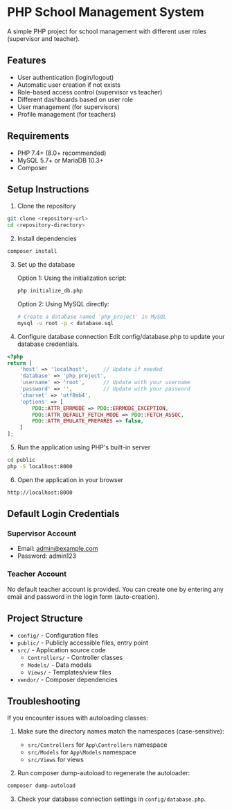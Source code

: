 # PHP School Management System

A simple PHP project for school management with different user roles (supervisor and teacher).

## Features

- User authentication (login/logout)
- Automatic user creation if not exists
- Role-based access control (supervisor vs teacher)
- Different dashboards based on user role
- User management (for supervisors)
- Profile management (for teachers)

## Requirements

- PHP 7.4+ (8.0+ recommended)
- MySQL 5.7+ or MariaDB 10.3+
- Composer

## Setup Instructions

1. Clone the repository
```bash
git clone <repository-url>
cd <repository-directory>
```

2. Install dependencies
```bash
composer install
```

3. Set up the database
   
   Option 1: Using the initialization script:
   ```bash
   php initialize_db.php
   ```
   
   Option 2: Using MySQL directly:
   ```bash
   # Create a database named 'php_project' in MySQL
   mysql -u root -p < database.sql
   ```

4. Configure database connection
Edit config/database.php to update your database credentials.

```php
<?php
return [
    'host' => 'localhost',     // Update if needed
    'database' => 'php_project',
    'username' => 'root',      // Update with your username
    'password' => '',          // Update with your password
    'charset' => 'utf8mb4',
    'options' => [
        PDO::ATTR_ERRMODE => PDO::ERRMODE_EXCEPTION,
        PDO::ATTR_DEFAULT_FETCH_MODE => PDO::FETCH_ASSOC,
        PDO::ATTR_EMULATE_PREPARES => false,
    ]
];
```

5. Run the application using PHP's built-in server
```bash
cd public
php -S localhost:8000
```

6. Open the application in your browser
```
http://localhost:8000
```

## Default Login Credentials

### Supervisor Account
- Email: admin@example.com
- Password: admin123

### Teacher Account
No default teacher account is provided. You can create one by entering any email and password in the login form (auto-creation).

## Project Structure

- `config/` - Configuration files
- `public/` - Publicly accessible files, entry point
- `src/` - Application source code
  - `Controllers/` - Controller classes
  - `Models/` - Data models
  - `Views/` - Templates/view files
- `vendor/` - Composer dependencies

## Troubleshooting

If you encounter issues with autoloading classes:

1. Make sure the directory names match the namespaces (case-sensitive):
   - `src/Controllers` for `App\Controllers` namespace
   - `src/Models` for `App\Models` namespace
   - `src/Views` for views

2. Run composer dump-autoload to regenerate the autoloader:
```bash
composer dump-autoload
```

3. Check your database connection settings in `config/database.php`. 